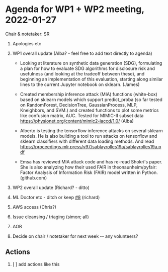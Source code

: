 # Agenda for WP1 + WP2 meeting, 2022-01-27

Chair & notetaker: SR

1. Apologies etc
1. WP1 overall update (Alba? - feel free to add text directly to agenda)

   - Looking at literature on synthetic data generation (SDG), formulating a plan for how to evaluate SDG algorithms for disclosure risk and usefulness (and looking at the tradeoff between these), and beginning an implementation of this evaluation, starting along similar lines to the current Jupyter notebook on sklearn. (James)

   - Created membership inference attack (MIA) functions (white-box) based on sklearn models which support predict_proba (so far tested on RandomForest, DecisionTree, GaussianProcess, MLP, Kneighbors, and SVM.) and created functions to plot some metrics like confusion matrix, AUC. Tested for MIMIC-II subset data https://physionet.org/content/mimic2-iaccd/1.0/  (Alba)

   - Alberto is testing the tensorflow inference attacks on several sklearn models. He is also building a tool to run attacks on tensorflow and sklearn classifiers with different data loading methods. And read  https://proceedings.mlr.press/v97/sablayrolles19a/sablayrolles19a.pdf

   - Emsa has reviewed MIA attack code and has  re-read Shokri's paper. She is also analyzing how their used FAIR in theonaunheim/pyfair: Factor Analysis of Information Risk (FAIR) model written in Python. (github.com)
  
1. WP2 overall update (Richard? - ditto)
1. ML Doctor etc - ditch or keep [#8](https://github.com/jim-smith/GRAIMatter/issues/8) (richard)
1. AWS access (Chris?)
1. Issue cleansing / triaging (simon; all)
1. AOB
1. Decide on chair / notetaker for next week -- any volunteers?

## Actions

1. [ ] add actions like this
